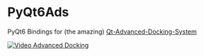 # PyQt6Ads

PyQt6 Bindings for (the amazing) [Qt-Advanced-Docking-System](https://github.com/githubuser0xFFFF/Qt-Advanced-Docking-System)

[![Video Advanced Docking](doc/advanced-docking_video.png)](https://www.youtube.com/watch?v=7pdNfafg3Qc)
